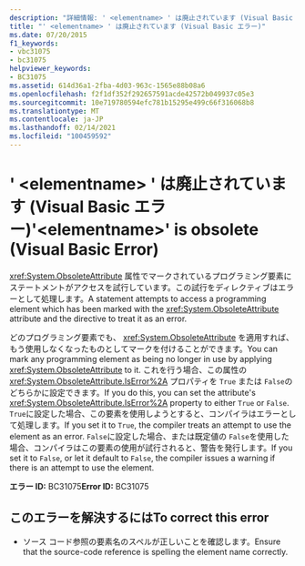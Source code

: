 ```yaml
---
description: "詳細情報: ' <elementname> ' は廃止されています (Visual Basic エラー)"
title: "' <elementname> ' は廃止されています (Visual Basic エラー)"
ms.date: 07/20/2015
f1_keywords:
- vbc31075
- bc31075
helpviewer_keywords:
- BC31075
ms.assetid: 614d36a1-2fba-4d03-963c-1565e88b08a6
ms.openlocfilehash: f2f1df352f292657591acde42572b049937c05e3
ms.sourcegitcommit: 10e719780594efc781b15295e499c66f316068b8
ms.translationtype: MT
ms.contentlocale: ja-JP
ms.lasthandoff: 02/14/2021
ms.locfileid: "100459592"
---
```

# <a name="elementname-is-obsolete-visual-basic-error"></a><span data-ttu-id="33a1e-103">' \<elementname> ' は廃止されています (Visual Basic エラー)</span><span class="sxs-lookup"><span data-stu-id="33a1e-103">'\<elementname>' is obsolete (Visual Basic Error)</span></span>

<span data-ttu-id="33a1e-104"><xref:System.ObsoleteAttribute> 属性でマークされているプログラミング要素にステートメントがアクセスを試行しています。この試行をディレクティブはエラーとして処理します。</span><span class="sxs-lookup"><span data-stu-id="33a1e-104">A statement attempts to access a programming element which has been marked with the <xref:System.ObsoleteAttribute> attribute and the directive to treat it as an error.</span></span>  
  
 <span data-ttu-id="33a1e-105">どのプログラミング要素でも、 <xref:System.ObsoleteAttribute> を適用すれば、もう使用しなくなったものとしてマークを付けることができます。</span><span class="sxs-lookup"><span data-stu-id="33a1e-105">You can mark any programming element as being no longer in use by applying <xref:System.ObsoleteAttribute> to it.</span></span> <span data-ttu-id="33a1e-106">これを行う場合、この属性の <xref:System.ObsoleteAttribute.IsError%2A> プロパティを `True` または `False`のどちらかに設定できます。</span><span class="sxs-lookup"><span data-stu-id="33a1e-106">If you do this, you can set the attribute's <xref:System.ObsoleteAttribute.IsError%2A> property to either `True` or `False`.</span></span> <span data-ttu-id="33a1e-107">`True`に設定した場合、この要素を使用しようとすると、コンパイラはエラーとして処理します。</span><span class="sxs-lookup"><span data-stu-id="33a1e-107">If you set it to `True`, the compiler treats an attempt to use the element as an error.</span></span> <span data-ttu-id="33a1e-108">`False`に設定した場合、または既定値の `False`を使用した場合、コンパイラはこの要素の使用が試行されると、警告を発行します。</span><span class="sxs-lookup"><span data-stu-id="33a1e-108">If you set it to `False`, or let it default to `False`, the compiler issues a warning if there is an attempt to use the element.</span></span>  
  
 <span data-ttu-id="33a1e-109">**エラー ID:** BC31075</span><span class="sxs-lookup"><span data-stu-id="33a1e-109">**Error ID:** BC31075</span></span>  
  
## <a name="to-correct-this-error"></a><span data-ttu-id="33a1e-110">このエラーを解決するには</span><span class="sxs-lookup"><span data-stu-id="33a1e-110">To correct this error</span></span>  
  
- <span data-ttu-id="33a1e-111">ソース コード参照の要素名のスペルが正しいことを確認します。</span><span class="sxs-lookup"><span data-stu-id="33a1e-111">Ensure that the source-code reference is spelling the element name correctly.</span></span>
